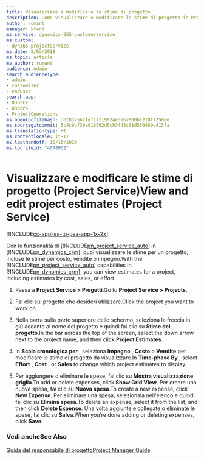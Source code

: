 ```yaml
---
title: Visualizzare e modificare le stime di progetto
description: Come visualizzare e modificare le stime di progetto in Project Service
author: rumant
manager: kfend
ms.service: dynamics-365-customerservice
ms.custom:
- dyn365-projectservice
ms.date: 8/03/2018
ms.topic: article
ms.author: rumant
audience: Admin
search.audienceType:
- admin
- customizer
- enduser
search.app:
- D365CE
- D365PS
- ProjectOperations
ms.openlocfilehash: d6f8375b71ef17319924e3a57800b1218f7258ee
ms.sourcegitcommit: 5c4c9bf3ba018562d6cb3443c01d550489c415fa
ms.translationtype: HT
ms.contentlocale: it-IT
ms.lasthandoff: 10/16/2020
ms.locfileid: "4078952"
---
```

# <a name="view-and-edit-project-estimates-project-service"></a><span data-ttu-id="f22fe-103">Visualizzare e modificare le stime di progetto (Project Service)</span><span class="sxs-lookup"><span data-stu-id="f22fe-103">View and edit project estimates (Project Service)</span></span>

[!INCLUDE[cc-applies-to-psa-app-1x-2x](../includes/cc-applies-to-psa-app-1x-2x.md)]

<span data-ttu-id="f22fe-104">Con le funzionalità di [!INCLUDE[pn_project_service_auto](../includes/pn-project-service-auto.md)] in [!INCLUDE[pn_dynamics_crm](../includes/pn-dynamics-crm.md)], puoi visualizzare le stime per un progetto, incluse le stime per costo, vendite o impegno.</span><span class="sxs-lookup"><span data-stu-id="f22fe-104">With the [!INCLUDE[pn_project_service_auto](../includes/pn-project-service-auto.md)] capabilities in [!INCLUDE[pn_dynamics_crm](../includes/pn-dynamics-crm.md)], you can view estimates for a project, including estimates by cost, sales, or effort.</span></span>  
  
1.  <span data-ttu-id="f22fe-105">Passa a **Project Service > Progetti**.</span><span class="sxs-lookup"><span data-stu-id="f22fe-105">Go to **Project Service > Projects**.</span></span>  
  
2.  <span data-ttu-id="f22fe-106">Fai clic sul progetto che desideri utilizzare.</span><span class="sxs-lookup"><span data-stu-id="f22fe-106">Click the project you want to work on.</span></span>  
  
3.  <span data-ttu-id="f22fe-107">Nella barra sulla parte superiore dello schermo, seleziona la freccia in giù accanto al nome del progetto e quindi fai clic su **Stime del progetto**.</span><span class="sxs-lookup"><span data-stu-id="f22fe-107">In the bar across the top of the screen, select the down arrow next to the project name, and then click **Project Estimates**.</span></span>  
  
4.  <span data-ttu-id="f22fe-108">In **Scala cronologica per** , seleziona **Impegno** , **Costo** o **Vendite** per modificare le stime di progetto da visualizzare.</span><span class="sxs-lookup"><span data-stu-id="f22fe-108">In **Time-phase By** , select **Effort** , **Cost** , or **Sales** to change which project estimates to display.</span></span>  
  
5.  <span data-ttu-id="f22fe-109">Per aggiungere o eliminare le spese, fai clic su **Mostra visualizzazione griglia**.</span><span class="sxs-lookup"><span data-stu-id="f22fe-109">To add or delete expenses, click **Show Grid View**.</span></span> <span data-ttu-id="f22fe-110">Per creare una nuova spesa, fai clic su **Nuova spesa**.</span><span class="sxs-lookup"><span data-stu-id="f22fe-110">To create a new expense, click **New Expense**.</span></span> <span data-ttu-id="f22fe-111">Per eliminare una spesa, selezionala nell'elenco e quindi fai clic su **Elimina spesa**.</span><span class="sxs-lookup"><span data-stu-id="f22fe-111">To delete an expense, select it from the list, and then click **Delete Expense**.</span></span> <span data-ttu-id="f22fe-112">Una volta aggiunte e collegate o eliminate le spese, fai clic su **Salva**.</span><span class="sxs-lookup"><span data-stu-id="f22fe-112">When you’re done adding or deleting expenses, click **Save**.</span></span>  
  
### <a name="see-also"></a><span data-ttu-id="f22fe-113">Vedi anche</span><span class="sxs-lookup"><span data-stu-id="f22fe-113">See Also</span></span>  
 [<span data-ttu-id="f22fe-114">Guida del responsabile di progetto</span><span class="sxs-lookup"><span data-stu-id="f22fe-114">Project Manager Guide</span></span>](../psa/project-manager-guide.md)
